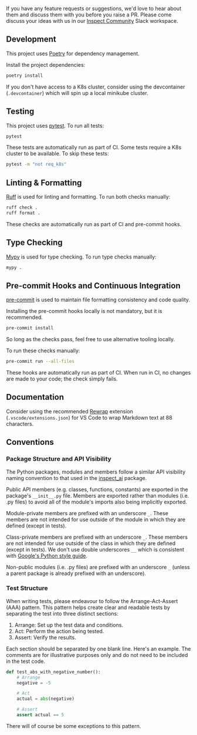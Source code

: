 If you have any feature requests or suggestions, we'd love to hear about them and
discuss them with you before you raise a PR. Please come discuss your ideas with us in
our [Inspect Community](https://inspectcommunity.slack.com) Slack workspace.

## Development

This project uses [Poetry](https://python-poetry.org/) for dependency management. 

Install the project dependencies:

```bash
poetry install
```

If you don't have access to a K8s cluster, consider using the devcontainer
(`.devcontainer`) which will spin up a local minikube cluster.

## Testing

This project uses [pytest](https://docs.pytest.org/en/stable/). To run all tests:

```bash
pytest
```

These tests are automatically run as part of CI. Some tests require a K8s cluster to be
available. To skip these tests:

```bash
pytest -m "not req_k8s"
```

## Linting & Formatting

[Ruff](https://docs.astral.sh/ruff/) is used for linting and formatting. To run both
checks manually:

```bash
ruff check .
ruff format .
```

These checks are automatically run as part of CI and pre-commit hooks.

## Type Checking

[Mypy](https://github.com/python/mypy) is used for type checking. To run type checks
manually:

```bash
mypy .
```

## Pre-commit Hooks and Continuous Integration

[pre-commit](https://pre-commit.com/) is used to maintain file formatting consistency
and code quality.

Installing the pre-commit hooks locally is not mandatory, but it is recommended.

```bash
pre-commit install
```

So long as the checks pass, feel free to use alternative tooling locally.

To run these checks manually:

```bash
pre-commit run --all-files
```

These hooks are automatically run as part of CI. When run in CI, no changes are made to
your code; the check simply fails.

## Documentation

Consider using the recommended [Rewrap](https://stkb.github.io/Rewrap/) extension
(`.vscode/extensions.json`) for VS Code to wrap Markdown text at 88 characters.

## Conventions

### Package Structure and API Visibility

The Python packages, modules and members follow a similar API visibility naming
convention to that used in the [inspect_ai](https://inspect.ai-safety-institute.org.uk/)
package.

Public API members (e.g. classes, functions, constants) are exported in the package's
`__init__.py` file. Members are exported rather than modules (i.e. .py files) to avoid
all of the module's imports also being implicitly exported.

Module-private members are prefixed with an underscore `_`. These members are not
intended for use outside of the module in which they are defined (except in tests).

Class-private members are prefixed with an underscore `_`. These members are not
intended for use outside of the class in which they are defined (except in tests). We
don't use double underscores `__`  which is consistent with [Google's Python style
guide](https://google.github.io/styleguide/pyguide.html).

Non-public modules (i.e. .py files) are prefixed with an underscore `_` (unless a parent
package is already prefixed with an underscore).

### Test Structure

When writing tests, please endeavour to follow the Arrange-Act-Assert (AAA) pattern.
This pattern helps create clear and readable tests by separating the test into three
distinct sections:

1. Arrange: Set up the test data and conditions.
2. Act: Perform the action being tested.
3. Assert: Verify the results.

Each section should be separated by one blank line. Here's an example. The comments are
for illustrative purposes only and do not need to be included in the test code.

```python
def test_abs_with_negative_number():
    # Arrange
    negative = -5

    # Act
    actual = abs(negative)

    # Assert
    assert actual == 5
```

There will of course be some exceptions to this pattern.
